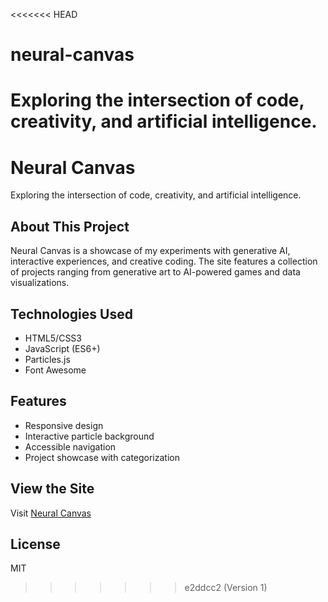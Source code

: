 <<<<<<< HEAD
# neural-canvas
Exploring the intersection of code, creativity, and artificial intelligence.
=======
# Neural Canvas

Exploring the intersection of code, creativity, and artificial intelligence.

## About This Project

Neural Canvas is a showcase of my experiments with generative AI, interactive experiences, and creative coding. The site features a collection of projects ranging from generative art to AI-powered games and data visualizations.

## Technologies Used

- HTML5/CSS3
- JavaScript (ES6+)
- Particles.js
- Font Awesome

## Features

- Responsive design
- Interactive particle background
- Accessible navigation
- Project showcase with categorization

## View the Site

Visit [Neural Canvas](https://jerlyn.github.io/NeuralCanvas)

## License

MIT
>>>>>>> e2ddcc2 (Version 1)
